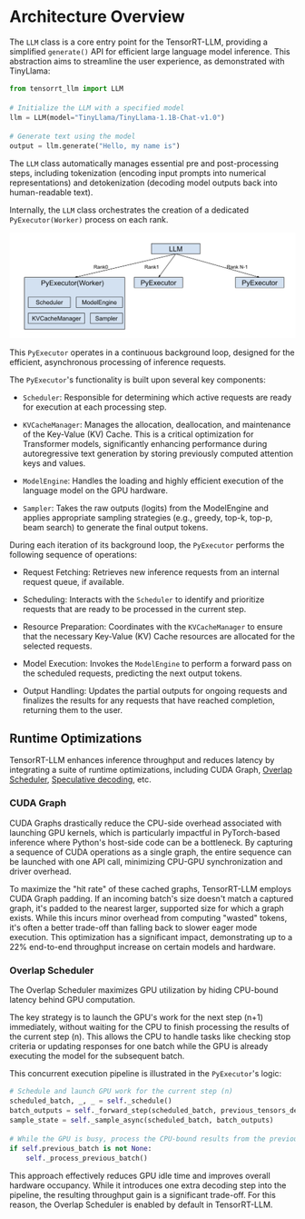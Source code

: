 # Architecture Overview

The `LLM` class is a core entry point for the TensorRT-LLM, providing a simplified `generate()` API for efficient large language model inference. This abstraction aims to streamline the user experience, as demonstrated with TinyLlama:

```python
from tensorrt_llm import LLM

# Initialize the LLM with a specified model
llm = LLM(model="TinyLlama/TinyLlama-1.1B-Chat-v1.0")

# Generate text using the model
output = llm.generate("Hello, my name is")
```

The `LLM` class automatically manages essential pre and post-processing steps, including tokenization (encoding input prompts into numerical representations) and detokenization (decoding model outputs back into human-readable text).

Internally, the `LLM` class orchestrates the creation of a dedicated `PyExecutor(Worker)` process on each rank.

![TRT-LLM Architecture Overview](../../media/TRTLLM_Architecture_Overview.png)

This `PyExecutor` operates in a continuous background loop, designed for the efficient, asynchronous processing of inference requests.

The `PyExecutor`'s functionality is built upon several key components:

- `Scheduler`: Responsible for determining which active requests are ready for execution at each processing step.

- `KVCacheManager`: Manages the allocation, deallocation, and maintenance of the Key-Value (KV) Cache. This is a critical optimization for Transformer models, significantly enhancing performance during autoregressive text generation by storing previously computed attention keys and values.

- `ModelEngine`: Handles the loading and highly efficient execution of the language model on the GPU hardware.

- `Sampler`: Takes the raw outputs (logits) from the ModelEngine and applies appropriate sampling strategies (e.g., greedy, top-k, top-p, beam search) to generate the final output tokens.

During each iteration of its background loop, the `PyExecutor` performs the following sequence of operations:

- Request Fetching: Retrieves new inference requests from an internal request queue, if available.

- Scheduling: Interacts with the `Scheduler` to identify and prioritize requests that are ready to be processed in the current step.

- Resource Preparation: Coordinates with the `KVCacheManager` to ensure that the necessary Key-Value (KV) Cache resources are allocated for the selected requests.

- Model Execution: Invokes the `ModelEngine` to perform a forward pass on the scheduled requests, predicting the next output tokens.

- Output Handling: Updates the partial outputs for ongoing requests and finalizes the results for any requests that have reached completion, returning them to the user.

## Runtime Optimizations

TensorRT-LLM enhances inference throughput and reduces latency by integrating a suite of runtime optimizations, including CUDA Graph, [Overlap Scheduler](../features/overlap-scheduler.md), [Speculative decoding](../features/speculative-decoding.md), etc.

### CUDA Graph

CUDA Graphs drastically reduce the CPU-side overhead associated with launching GPU kernels, which is particularly impactful in PyTorch-based inference where Python's host-side code can be a bottleneck. By capturing a sequence of CUDA operations as a single graph, the entire sequence can be launched with one API call, minimizing CPU-GPU synchronization and driver overhead.

To maximize the "hit rate" of these cached graphs, TensorRT-LLM employs CUDA Graph padding. If an incoming batch's size doesn't match a captured graph, it's padded to the nearest larger, supported size for which a graph exists. While this incurs minor overhead from computing "wasted" tokens, it's often a better trade-off than falling back to slower eager mode execution. This optimization has a significant impact, demonstrating up to a 22% end-to-end throughput increase on certain models and hardware.

### Overlap Scheduler

The Overlap Scheduler maximizes GPU utilization by hiding CPU-bound latency behind GPU computation.

The key strategy is to launch the GPU's work for the next step (n+1) immediately, without waiting for the CPU to finish processing the results of the current step (n). This allows the CPU to handle tasks like checking stop criteria or updating responses for one batch while the GPU is already executing the model for the subsequent batch.

This concurrent execution pipeline is illustrated in the `PyExecutor`'s logic:

```python
# Schedule and launch GPU work for the current step (n)
scheduled_batch, _, _ = self._schedule()
batch_outputs = self._forward_step(scheduled_batch, previous_tensors_device)
sample_state = self._sample_async(scheduled_batch, batch_outputs)

# While the GPU is busy, process the CPU-bound results from the previous step (n-1)
if self.previous_batch is not None:
    self._process_previous_batch()
```

This approach effectively reduces GPU idle time and improves overall hardware occupancy. While it introduces one extra decoding step into the pipeline, the resulting throughput gain is a significant trade-off. For this reason, the Overlap Scheduler is enabled by default in TensorRT-LLM.
